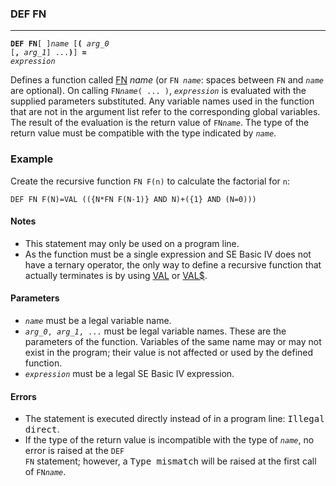 ### DEF FN
***
<code><b>DEF FN</b>[ ]<var>name</var> [<b>(</b> <var>arg_0</var> [<b>,</b> <var>arg_1</var>] ...<b>)</b>] <b>=</b> <var>expression</var></code>

Defines a function called [FN](#FN) <var>name</var></code> (or <code>FN<var> name</var></code>: spaces between <code>FN</code> and <code><var>name</var></code> are optional). On calling <code>FN<var>name</var>( ... )</code>, <code><var>expression</var></code> is evaluated with the supplied
parameters substituted. Any variable names used in the function that are not in the argument list refer to the corresponding global variables. The result of the
evaluation is the return value of <code>FN<var>name</var></code>. The type of the return value must be compatible with the type indicated by <code><var>name</var></code>.

### Example
Create the recursive function `FN F(n)` to calculate the factorial for `n`:

`DEF FN F(N)=VAL (({N*FN F(N-1)} AND N)+({1} AND (N=0)))`

#### Notes
* This statement may only be used on a program line.
* As the function must be a single expression and SE Basic IV does not have a
  ternary operator, the only way to define a recursive function that actually
  terminates is by using [VAL](#VAL) or [VAL$](#VAL-1).

#### Parameters
* <code><var>name</var></code> must be a legal variable name.
* <code><var>arg_0</var>, <var>arg_1</var>, ...</code> must be legal variable names. These are the parameters of
  the function. Variables of the same name may or may not exist in the program;
  their value is not affected or used by the defined function.
* <code><var>expression</var></code> must be a legal SE Basic IV expression.

#### Errors
* The statement is executed directly instead of in a program line: <samp>Illegal        direct</samp>.
* If the type of the return value is incompatible with the type of <code><var>name</var></code>, no       error is raised at the <code>DEF FN</code> statement; however, a <samp>Type mismatch</samp> will be       raised at the first call of <code>FN<var>name</var></code>.
